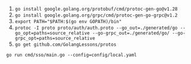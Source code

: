 1. `go install google.golang.org/protobuf/cmd/protoc-gen-go@v1.28`
2. `go install google.golang.org/grpc/cmd/protoc-gen-go-grpc@v1.2`
3. `export PATH="$PATH:$(go env GOPATH)/bin"`
4. `protoc -I proto proto/auth/auth.proto --go_out=./generated/go --go_opt=paths=source_relative --go-grpc_out=./generated/go/ --go-grpc_opt=paths=source_relative`
5. `go get github.com/GolangLessons/protos`

`go run cmd/sso/main.go --config=config/local.yaml`